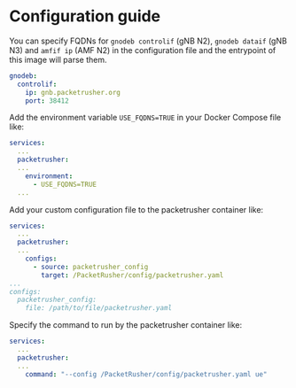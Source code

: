 # Configuration guide

You can specify FQDNs for `gnodeb controlif` (gNB N2), `gnodeb dataif` (gNB N3) and `amfif ip` (AMF N2) in the configuration file and the entrypoint of this image will parse them.
```yaml
gnodeb:
  controlif:
    ip: gnb.packetrusher.org
    port: 38412
```

Add the environment variable `USE_FQDNS=TRUE` in your Docker Compose file like:
```yaml
services:
  ...
  packetrusher:
  ...
    environment:
      - USE_FQDNS=TRUE 
  ...
```

Add your custom configuration file to the packetrusher container like:
```yaml
services:
  ...
  packetrusher:
  ...
    configs:
      - source: packetrusher_config
        target: /PacketRusher/config/packetrusher.yaml
...
configs:
  packetrusher_config:
    file: /path/to/file/packetrusher.yaml
```

Specify the command to run by the packetrusher container like:
```yaml
services:
  ...
  packetrusher:
  ...
    command: "--config /PacketRusher/config/packetrusher.yaml ue"
```
